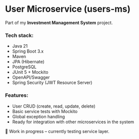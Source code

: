 # User Microservice (users-ms)

Part of my **Investment Management System** project.

### Tech stack:
- Java 21
- Spring Boot 3.x
- Maven
- JPA (Hibernate)
- PostgreSQL
- JUnit 5 + Mockito
- OpenAPI/Swagger
- Spring Security (JWT Resource Server)

### Features:
- User CRUD (create, read, update, delete)
- Basic service tests with Mockito
- Global exception handling
- Ready for integration with other microservices in the system

🚀 Work in progress – currently testing service layer.
